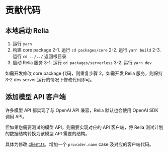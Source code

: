 # 贡献代码

## 本地启动 Relia

1. 运行 `yarn`
2. 构建 core package
   2-1. 运行 `cd packages/core`
   2-2. 运行 `yarn build`
   2-3. 运行 `cd ../../` 返回根目录
3. 启动 Relia 服务
   3-1. 运行 `cd packages/serverless`
   3-2. 运行 `yarn dev`

如需开发修改 core package 代码，则重复步骤 2。如需开发 Relia 服务，则保持 3-2 dev server 运行的情况下修改代码即可。

## 添加模型 API 客户端

许多模型 API 都实现了与 OpenAI API 兼容，Relia 默认也会使用 OpenAI SDK 调用 API。

但如果您需要测试的模型 API，则需要实现对应的 API 客户端，将 Relia 测试计划的数据结构转换为该模型 API 需要的结构。

具体为修改 [client.ts](../packages/core/src/client.ts)，增加一个 `provider.name` case 及对应的客户端代码。
